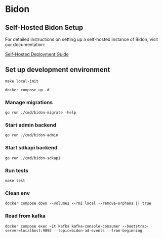 # Bidon

## Self-Hosted Bidon Setup

For detailed instructions on setting up a self-hosted instance of Bidon, visit our documentation:

[Self-Hosted Deployment Guide](https://docs.bidon.org/docs/server/self-hosted)

## Set up development environment
```shell
make local-init

docker compose up -d
```

### Manage migrations
```shell
go run ./cmd/bidon-migrate -help
```

### Start admin backend
```shell
go run ./cmd/bidon-admin
```

### Start sdkapi backend
```shell
go run ./cmd/bidon-sdkapi
```

### Run tests
```shell
make test
```

### Clean env
```shell
docker compose down --volumes --rmi local --remove-orphans || true
```

### Read from kafka
```shell
docker compose exec -it kafka kafka-console-consumer --bootstrap-server=localhost:9092 --topic=bidon-ad-events --from-beginning
```
